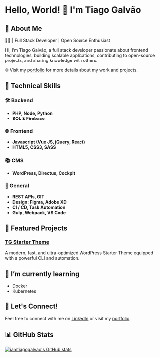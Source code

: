 # Hello, World! 👋 I'm Tiago Galvão

## 🚀 About Me
👨‍💻 | Full Stack Developer | Open Source Enthusiast

Hi, I’m Tiago Galvão, a full stack developer passionate about frontend technologies, building scalable applications, contributing to open-source projects, and sharing knowledge with others. 

🌐 Visit my [portfolio](https://tiagogalvao.com/portfolio/utm_source=github-readme) for more details about my work and projects.

## 🚀 Technical Skills

### 🛠 Backend 
- **PHP, Node, Python**
- **SQL & Firebase**

### 🌐 Frontend 
- **Javascript (Vue JS, jQuery, React)**
- **HTML5, CSS3, SASS**

### 📚 CMS 
- **WordPress, Directus, Cockpit**

### 🌟 General 
- **REST APIs, GIT**
- **Design: Figma, Adobe XD**
- **CI / CD, Task Automation**
- **Gulp, Webpack, VS Code**

## 🌟 Featured Projects

### [TG Starter Theme](https://github.com/iamtiagogalvao/tg-starter-theme)
A modern, fast, and ultra-optimized WordPress Starter Theme equipped with a powerful CLI and automation.

## 🌱 I’m currently learning

- Docker
- Kubernetes

## 🤝 Let's Connect!

Feel free to connect with me on [LinkedIn](https://www.linkedin.com/in/tiagogalvao1/) or visit my [portfolio](https://tiagogalvao.com/portfolio/utm_source=cv).

## 📊 GitHub Stats

[![iamtiagogalvao's GitHub stats](https://github-readme-stats.vercel.app/api?username=iamtiagogalvao&show_icons=true&theme=radical)](https://github.com/iamtiagogalvao)
